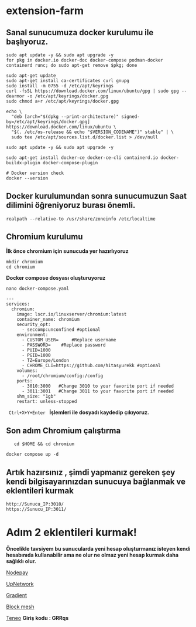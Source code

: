 # extension-farm

## Sanal sunucumuza docker kurulumu ile başlıyoruz. 

```
sudo apt update -y && sudo apt upgrade -y
for pkg in docker.io docker-doc docker-compose podman-docker containerd runc; do sudo apt-get remove $pkg; done

sudo apt-get update
sudo apt-get install ca-certificates curl gnupg
sudo install -m 0755 -d /etc/apt/keyrings
curl -fsSL https://download.docker.com/linux/ubuntu/gpg | sudo gpg --dearmor -o /etc/apt/keyrings/docker.gpg
sudo chmod a+r /etc/apt/keyrings/docker.gpg

echo \
  "deb [arch="$(dpkg --print-architecture)" signed-by=/etc/apt/keyrings/docker.gpg] https://download.docker.com/linux/ubuntu \
  "$(. /etc/os-release && echo "$VERSION_CODENAME")" stable" | \
  sudo tee /etc/apt/sources.list.d/docker.list > /dev/null

sudo apt update -y && sudo apt upgrade -y

sudo apt-get install docker-ce docker-ce-cli containerd.io docker-buildx-plugin docker-compose-plugin

# Docker version check
docker --version

```

## Docker kurulumundan sonra sunucumuzun Saat dilimini öğreniyoruz burası önemli.

```
realpath --relative-to /usr/share/zoneinfo /etc/localtime
```

## Chromium kurulumu

**İlk önce chromium için sunucuda yer hazırlıyoruz**

```
mkdir chromium
cd chromium
```

**Docker compose dosyası oluşturuyoruz**

```
nano docker-compose.yaml
```

```
---
services:
  chromium:
    image: lscr.io/linuxserver/chromium:latest
    container_name: chromium
    security_opt:
      - seccomp:unconfined #optional
    environment:
      - CUSTOM_USER=     #Replace username
      - PASSWORD=    #Replace password
      - PUID=1000
      - PGID=1000
      - TZ=Europe/London
      - CHROME_CLI=https://github.com/hitasyurekk #optional
    volumes:
      - /root/chromium/config:/config
    ports:
      - 3010:3000   #Change 3010 to your favorite port if needed
      - 3011:3001   #Change 3011 to your favorite port if needed
    shm_size: "1gb"
    restart: unless-stopped
 ```

   <code> Ctrl+X+Y+Enter </code> **İşlemleri ile dosyadı kaydedip çıkıyoruz.**

   ## Son adım Chromium çalıştırma 

```
   cd $HOME && cd chromium

docker compose up -d
```

## Artık hazırsınız , şimdi yapmanız gereken şey kendi bilgisayarınızdan sunucuya bağlanmak ve eklentileri kurmak
```
http://Sunucu_IP:3010/
https://Sunucu_IP:3011/
```


# Adım 2 eklentileri kurmak!

**Öncelikle tavsiyem bu sunucularda yeni hesap oluşturmanız isteyen kendi hesabınıda kullanabilir ama ne olur ne olmaz yeni hesap kurmak daha sağlıklı olur.**

[Nodepay](https://app.nodepay.ai/register?ref=OcK6UeIDXtTJaBN)

[UpNetwork](https://points.upnetwork.xyz/?request=122473)

[Gradient](https://app.gradient.network/signup?code=OKZ66P)

[Block mesh](https://app.blockmesh.xyz/register?invite_code=rove)

[Teneo](https://teneo.pro/community-node) **Giriş kodu : GRRqs**


